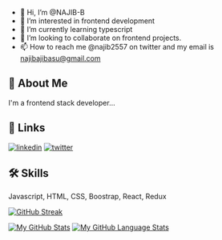 
- 👋 Hi, I’m @NAJIB-B
- 👀 I’m interested in frontend development
- 🌱 I’m currently learning typescript 
- 💞️ I’m looking to collaborate on frontend projects.
- 📫 How to reach me @najib2557 on twitter and my email is najibajibasu@gmail.com


## 🚀 About Me
I'm a frontend stack developer...


## 🔗 Links

[![linkedin](https://img.shields.io/badge/linkedin-0A66C2?style=for-the-badge&logo=linkedin&logoColor=white)](www.linkedin.com/in/muhammad-najib-bala-92a343230)
[![twitter](https://img.shields.io/badge/twitter-1DA1F2?style=for-the-badge&logo=twitter&logoColor=white)](https://twitter.com/najib2557)


## 🛠 Skills
Javascript, HTML, CSS, Boostrap, React, Redux


[![GitHub Streak](https://streak-stats.demolab.com?user=NAJIB-B)](https://git.io/streak-stats)

[![My GitHub Stats](https://github-readme-stats.vercel.app/api/?username=NAJIB-B&count_private=true&theme=tokyonight&showicons=true)]()
[![My GitHub Language Stats](https://github-readme-stats.vercel.app/api/top-langs/?username=NAJIB-B&langs_count=5&theme=tokyonight)]()






<!---
NAJIB-B/NAJIB-B is a ✨ special ✨ repository because its `README.md` (this file) appears on your GitHub profile.
You can click the Preview link to take a look at your changes.
--->

